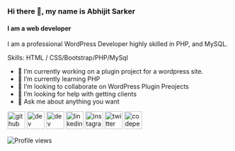 

### Hi there 👋, my name is Abhijit Sarker
#### I am a web developer
<!-- ![I am a web developer](https://pbs.twimg.com/profile_banners/4424194840/1666565251/1500x500)
 -->
I am a professional WordPress Developer highly skilled in PHP, and MySQL.

Skills: HTML / CSS/Bootstrap/PHP/MySql

- 🔭 I’m currently working on  a plugin project for a wordpress site. 
- 🌱 I’m currently learning PHP 
- 👯 I’m looking to collaborate on WordPress Plugin Preojects 
- 🤔 I’m looking for help with getting clients 
- 💬 Ask me about anything you want 


[<img src='https://cdn.jsdelivr.net/npm/simple-icons@3.0.1/icons/github.svg' alt='github' height='40'>](https://github.com/AbhijitSarker)  [<img src='https://cdn.jsdelivr.net/npm/simple-icons@3.0.1/icons/dev-dot-to.svg' alt='dev' height='40'>](https://dev.to/abhijitsarker)  [<img src='https://cdn.jsdelivr.net/npm/simple-icons@3.0.1/icons/hashnode.svg' alt='dev' height='40'>]( Hashnode)  [<img src='https://cdn.jsdelivr.net/npm/simple-icons@3.0.1/icons/linkedin.svg' alt='linkedin' height='40'>](https://www.linkedin.com/in/abhijitsarker/)  [<img src='https://cdn.jsdelivr.net/npm/simple-icons@3.0.1/icons/instagram.svg' alt='instagram' height='40'>](https://www.instagram.com/abhijit__sarker/)  [<img src='https://cdn.jsdelivr.net/npm/simple-icons@3.0.1/icons/twitter.svg' alt='twitter' height='40'>](https://twitter.com/_AvziT_)  [<img src='https://cdn.jsdelivr.net/npm/simple-icons@3.0.1/icons/codepen.svg' alt='codepen' height='40'>](https://codepen.io/abhijitsarker)  


![Profile views](https://gpvc.arturio.dev/AbhijitSarker)  

